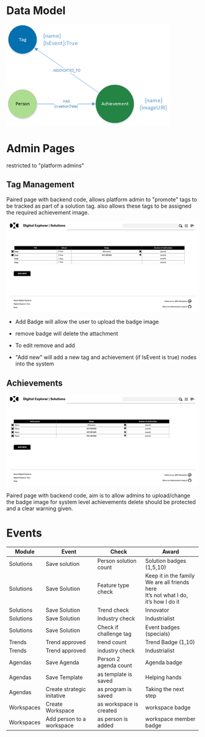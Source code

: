 # Data Model

![image.png](model.png)

# Admin Pages

restricted to "platform admins"

## Tag Management
Paired page with backend code, allows platform admin to "promote" tags to be tracked as part of a solution tag.   also allows these tags to be assigned the required achievement image.

![image.png](ManageTags.png)

- Add Badge will allow the user to upload the badge image
- remove badge will delete the attachment
- To edit remove and add

- "Add new" will add a new tag and achievement (if IsEvent is true) nodes into the system


## Achievements

![image.png](Achievements.png)

Paired page with backend code, aim is to allow admins to upload/change the badge image for system level achievements
delete should be protected and a clear warning given.


# Events

|Module|Event|Check|Award
|----|----|----|----|
|Solutions|Save solution|Person solution count|Solution badges (1,5,10)
|Solutions|Save Solution|Feature type check|Keep it in the family <br> We are all friends here <br> It’s not what I do, it’s how I do it
|Solutions|Save Solution|Trend check|Innovator
|Solutions|Save Solution|Industry check|Industrialist
|Solutions|Save Solution|Check if challenge tag|Event badges (specials)
|Trends|Trend approved|trend count|Trend Badge (1,10)
|Trends|Trend approved|industry check|Industrialist
|Agendas|Save Agenda|Person 2 agenda count|Agenda badge
|Agendas|Save Template|as template is saved|Helping hands|
|Agendas|Create strategic initative|as program is saved|Taking the next step
|Workspaces|Create Workspace|as workspace is created|workspace badge
|Workspaces|Add person to a workspace|as person is added|workspace member badge